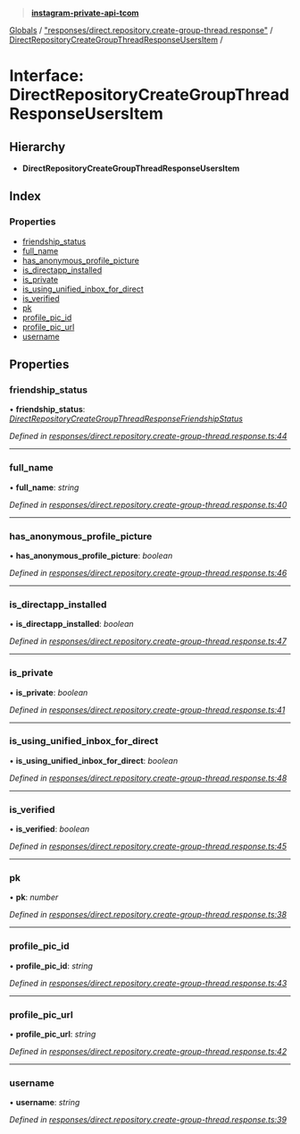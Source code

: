 > **[instagram-private-api-tcom](../README.md)**

[Globals](../README.md) / ["responses/direct.repository.create-group-thread.response"](../modules/_responses_direct_repository_create_group_thread_response_.md) / [DirectRepositoryCreateGroupThreadResponseUsersItem](_responses_direct_repository_create_group_thread_response_.directrepositorycreategroupthreadresponseusersitem.md) /

# Interface: DirectRepositoryCreateGroupThreadResponseUsersItem

## Hierarchy

* **DirectRepositoryCreateGroupThreadResponseUsersItem**

## Index

### Properties

* [friendship_status](_responses_direct_repository_create_group_thread_response_.directrepositorycreategroupthreadresponseusersitem.md#friendship_status)
* [full_name](_responses_direct_repository_create_group_thread_response_.directrepositorycreategroupthreadresponseusersitem.md#full_name)
* [has_anonymous_profile_picture](_responses_direct_repository_create_group_thread_response_.directrepositorycreategroupthreadresponseusersitem.md#has_anonymous_profile_picture)
* [is_directapp_installed](_responses_direct_repository_create_group_thread_response_.directrepositorycreategroupthreadresponseusersitem.md#is_directapp_installed)
* [is_private](_responses_direct_repository_create_group_thread_response_.directrepositorycreategroupthreadresponseusersitem.md#is_private)
* [is_using_unified_inbox_for_direct](_responses_direct_repository_create_group_thread_response_.directrepositorycreategroupthreadresponseusersitem.md#is_using_unified_inbox_for_direct)
* [is_verified](_responses_direct_repository_create_group_thread_response_.directrepositorycreategroupthreadresponseusersitem.md#is_verified)
* [pk](_responses_direct_repository_create_group_thread_response_.directrepositorycreategroupthreadresponseusersitem.md#pk)
* [profile_pic_id](_responses_direct_repository_create_group_thread_response_.directrepositorycreategroupthreadresponseusersitem.md#profile_pic_id)
* [profile_pic_url](_responses_direct_repository_create_group_thread_response_.directrepositorycreategroupthreadresponseusersitem.md#profile_pic_url)
* [username](_responses_direct_repository_create_group_thread_response_.directrepositorycreategroupthreadresponseusersitem.md#username)

## Properties

###  friendship_status

• **friendship_status**: *[DirectRepositoryCreateGroupThreadResponseFriendshipStatus](_responses_direct_repository_create_group_thread_response_.directrepositorycreategroupthreadresponsefriendshipstatus.md)*

*Defined in [responses/direct.repository.create-group-thread.response.ts:44](https://github.com/cuonglnhust/instagram-private-api-tcom/blob/3e16058/src/responses/direct.repository.create-group-thread.response.ts#L44)*

___

###  full_name

• **full_name**: *string*

*Defined in [responses/direct.repository.create-group-thread.response.ts:40](https://github.com/cuonglnhust/instagram-private-api-tcom/blob/3e16058/src/responses/direct.repository.create-group-thread.response.ts#L40)*

___

###  has_anonymous_profile_picture

• **has_anonymous_profile_picture**: *boolean*

*Defined in [responses/direct.repository.create-group-thread.response.ts:46](https://github.com/cuonglnhust/instagram-private-api-tcom/blob/3e16058/src/responses/direct.repository.create-group-thread.response.ts#L46)*

___

###  is_directapp_installed

• **is_directapp_installed**: *boolean*

*Defined in [responses/direct.repository.create-group-thread.response.ts:47](https://github.com/cuonglnhust/instagram-private-api-tcom/blob/3e16058/src/responses/direct.repository.create-group-thread.response.ts#L47)*

___

###  is_private

• **is_private**: *boolean*

*Defined in [responses/direct.repository.create-group-thread.response.ts:41](https://github.com/cuonglnhust/instagram-private-api-tcom/blob/3e16058/src/responses/direct.repository.create-group-thread.response.ts#L41)*

___

###  is_using_unified_inbox_for_direct

• **is_using_unified_inbox_for_direct**: *boolean*

*Defined in [responses/direct.repository.create-group-thread.response.ts:48](https://github.com/cuonglnhust/instagram-private-api-tcom/blob/3e16058/src/responses/direct.repository.create-group-thread.response.ts#L48)*

___

###  is_verified

• **is_verified**: *boolean*

*Defined in [responses/direct.repository.create-group-thread.response.ts:45](https://github.com/cuonglnhust/instagram-private-api-tcom/blob/3e16058/src/responses/direct.repository.create-group-thread.response.ts#L45)*

___

###  pk

• **pk**: *number*

*Defined in [responses/direct.repository.create-group-thread.response.ts:38](https://github.com/cuonglnhust/instagram-private-api-tcom/blob/3e16058/src/responses/direct.repository.create-group-thread.response.ts#L38)*

___

###  profile_pic_id

• **profile_pic_id**: *string*

*Defined in [responses/direct.repository.create-group-thread.response.ts:43](https://github.com/cuonglnhust/instagram-private-api-tcom/blob/3e16058/src/responses/direct.repository.create-group-thread.response.ts#L43)*

___

###  profile_pic_url

• **profile_pic_url**: *string*

*Defined in [responses/direct.repository.create-group-thread.response.ts:42](https://github.com/cuonglnhust/instagram-private-api-tcom/blob/3e16058/src/responses/direct.repository.create-group-thread.response.ts#L42)*

___

###  username

• **username**: *string*

*Defined in [responses/direct.repository.create-group-thread.response.ts:39](https://github.com/cuonglnhust/instagram-private-api-tcom/blob/3e16058/src/responses/direct.repository.create-group-thread.response.ts#L39)*